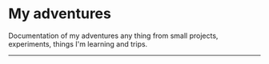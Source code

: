 # My adventures

Documentation of my adventures any thing from small projects, experiments, things I'm learning and trips.

---